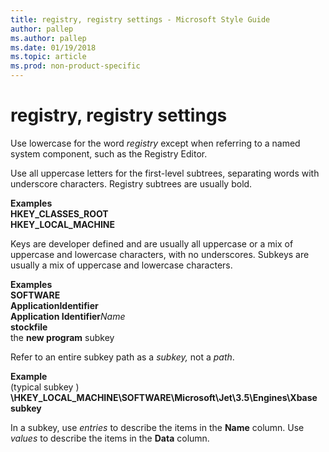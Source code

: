 ```yaml
---
title: registry, registry settings - Microsoft Style Guide
author: pallep
ms.author: pallep
ms.date: 01/19/2018
ms.topic: article
ms.prod: non-product-specific
---
```


# registry, registry settings

Use lowercase for the word *registry* except when referring to a named system component, such as the Registry Editor. 

Use
all uppercase letters for the first-level subtrees,
separating words with underscore characters. Registry subtrees are
usually bold.

**Examples**  
**HKEY\_CLASSES\_ROOT**   
**HKEY\_LOCAL\_MACHINE**

Keys
are developer defined and are usually all uppercase or a mix of
uppercase and lowercase characters, with no underscores. Subkeys are
usually a mix of uppercase and lowercase characters.

**Examples**  
**SOFTWARE**   
**ApplicationIdentifier**  
**Application Identifier***Name*   
**stockfile**   
the **new program** subkey

Refer to an entire subkey path as a *subkey,* not a *path*. 

**Example**  
(typical subkey ) **\\HKEY\_LOCAL\_MACHINE\\SOFTWARE\\Microsoft\\Jet\\3.5\\Engines\\Xbase subkey**

In a subkey, use *entries* to describe the items in the **Name** column. Use *values* to describe the items in the **Data** column.

